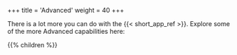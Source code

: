 +++
title = 'Advanced'
weight = 40
+++
<!--
Copyright (c) 2024, 2025, Oracle and/or its affiliates.
Licensed under the Universal Permissive License v1.0 as shown at http://oss.oracle.com/licenses/upl.
-->

There is a lot more you can do with the {{< short_app_ref >}}.  Explore some of the more Advanced capabilities here:

{{% children %}}